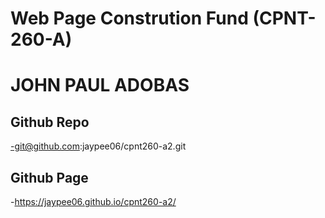 # Web Page Constrution Fund (CPNT-260-A)

# JOHN PAUL ADOBAS

## Github Repo
-git@github.com:jaypee06/cpnt260-a2.git
## Github Page
-https://jaypee06.github.io/cpnt260-a2/



